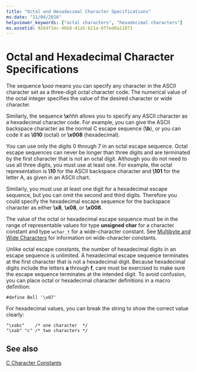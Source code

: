 ```yaml
---
title: "Octal and Hexadecimal Character Specifications"
ms.date: "11/04/2016"
helpviewer_keywords: ["octal characters", "hexadecimal characters"]
ms.assetid: 9264f3ec-46b8-41a5-b21a-8f7ed0a11871
---
```

# Octal and Hexadecimal Character Specifications

The sequence **\\**<em>ooo</em> means you can specify any character in the ASCII character set as a three-digit octal character code. The numerical value of the octal integer specifies the value of the desired character or wide character.

Similarly, the sequence **\x**<em>hhh</em> allows you to specify any ASCII character as a hexadecimal character code. For example, you can give the ASCII backspace character as the normal C escape sequence (**\b**), or you can code it as **\010** (octal) or **\x008** (hexadecimal).

You can use only the digits 0 through 7 in an octal escape sequence. Octal escape sequences can never be longer than three digits and are terminated by the first character that is not an octal digit. Although you do not need to use all three digits, you must use at least one. For example, the octal representation is **\10** for the ASCII backspace character and **\101** for the letter A, as given in an ASCII chart.

Similarly, you must use at least one digit for a hexadecimal escape sequence, but you can omit the second and third digits. Therefore you could specify the hexadecimal escape sequence for the backspace character as either **\x8**, **\x08**, or **\x008**.

The value of the octal or hexadecimal escape sequence must be in the range of representable values for type **unsigned char** for a character constant and type `wchar_t` for a wide-character constant. See [Multibyte and Wide Characters](../c-language/multibyte-and-wide-characters.md) for information on wide-character constants.

Unlike octal escape constants, the number of hexadecimal digits in an escape sequence is unlimited. A hexadecimal escape sequence terminates at the first character that is not a hexadecimal digit. Because hexadecimal digits include the letters **a** through **f**, care must be exercised to make sure the escape sequence terminates at the intended digit. To avoid confusion, you can place octal or hexadecimal character definitions in a macro definition:

```
#define Bell '\x07'
```

For hexadecimal values, you can break the string to show the correct value clearly:

```
"\xabc"    /* one character  */
"\xab" "c" /* two characters */
```

## See also

[C Character Constants](../c-language/c-character-constants.md)
